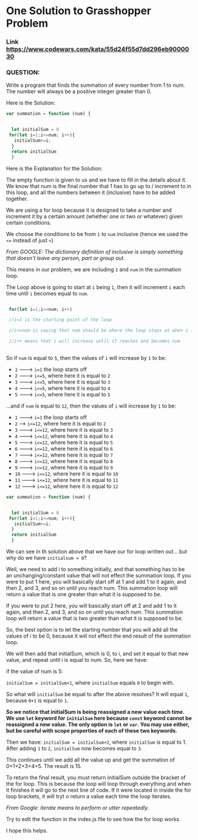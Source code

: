 # One Solution to Grasshopper Problem
### Link https://www.codewars.com/kata/55d24f55d7dd296eb9000030



### QUESTION: 


Write a program that finds the summation of every number from 1 to num. The number will always be a positive integer greater than 0.


Here is the Solution:
```javascript
var summation = function (num) {


  let initialSum = 0
 for(let i=1;i<=num; i++){
   initialSum+=i;
  }
  return initialSum
  }
```
Here is the Explanation for the Solution:

The empty function is given to us and we have to fill in the details about it. We know that num is the final number that 1 has to go up to / increment to in this loop, and all the numbers between it (inclusive) have to be added together.

We are using a for loop because it is designed to take a number and increment it by a certain amount (whether one or two or whatever) given certain conditions. 

We choose the conditions to be from `1` to `num` inclusive (hence we used the `<=` instead of just `<`)

*From GOOGLE: The dictionary definition of inclusive is simply something that doesn't leave any person, part or group out.*

This means in our problem, we are including `1` and `num` in the summation loop.

The Loop above is going to start at `i` being `1`, then it will increment `i` each time until `i` becomes equal to `num`. 

```javascript

 for(let i=1;i<=num; i++)

 //i=1 is the starting point of the loop

 //i<=num is saying that num should be where the loop stops at when i is equal to num.

 //i++ means that i will increase until it reaches and becomes num
  
```

So if `num` is equal to `5`, then the values of `i` will increase by `1` to be:

- `1`      ---> `i=1` the loop starts off
- `2`      ---> `i<=5`, where here it is equal to `2`
- `3`      ---> `i<=5`, where here it is equal to `3`
- `4`      ---> `i<=5`, where here it is equal to `4`
- `5`      ---> `i<=5`, where here it is equal to `5`

...and if `num` is equal to `12`, then the values of `i` will increase by `1` to be:

- `1`      ---> `i=1`  the loop starts off
- `2`      --> `i<=12`, where here it is equal to `2`
- `3`      ---> `i<=12`, where here it is equal to `3`
- `4`      ---> `i<=12`, where here it is equal to `4`
- `5`      ---> `i<=12`, where here it is equal to `5`
- `6`      ---> `i<=12`, where here it is equal to `6`
- `7`     ---> `i<=12`, where here it is equal to `7`
- `8`      ---> `i<=12`, where here it is equal to `8`
- `9`     ---> `i<=12`, where here it is equal to `9`
- `10`     ---> `i<=12`, where here it is equal to `10`
- `11`     ---> `i<=12`, where here it is equal to `11`
- `12`     ---> `i<=12`, where here it is equal to `12`

```javascript
var summation = function (num) {


  let initialSum = 0
 for(let i=1;i<=num; i++){
   initialSum+=i;
  }
  return initialSum
  }
```
We can see in th solution above that we have our for loop written out... but why do we have `initialsum = 0`?

Well, we need to add i to something initially, and that something has to be an unchanging/constant value that will not effect the summation loop. If you were to put 1 here, you will basically start off at 1 and add 1 to it again, and then 2, and 3, and so on until you reach num. This summation loop will return a value that is one greater than what it is supposed to be.

If you were to put 2 here, you will basically start off at 2 and add 1 to it again, and then 2, and 3, and so on until you reach num. This summation loop will return a value that is two greater than what it is supposed to be.

So, the best option is to let the starting number that you will add all the values of i to be 0, because it will not effect the end result of the summation loop.

We will then add that initialSum, which is 0, to i, and set it equal to that new value, and repeat until i is equal to num. So, here we have:

if the value of num is 5:

`initialSum = initialSum+1`, where `initialSum` equals `0` to begin with.

So what will `initialSum` be equal to after the above resolves? It will equal `1`, because `0+1` is equal to `1`.

**So we notice that initialSum is being reassigned a new value each time. We use `let` keyword for `initialSum` here because `const` keyword cannot be reassigned a new value. The only option is `let` or `var`. You may use either, but be careful with scope properties of each of these two keywords.**

Then we have:
`initialSum = initialSum+2`, where `initialSum` is equal to 1.
After adding `1` to `2`, `initialSum` now becomes equal to `3`.

This continues until we add all the value up and get the summation of 0+1+2+3+4+5. The result is 15.

To return the final result, you must return initialSum outside the bracket of the for loop. This is because the loop will loop through everything and when it finishes it will go to the next line of code. If it were located in inside the for loop brackets, it will tryt o return a value each time the loop iterates. 

*From Google: iterate means to perform or utter repeatedly.*

Try to edit the function in the index.js file to see how the for loop works.

I hope this helps. 







